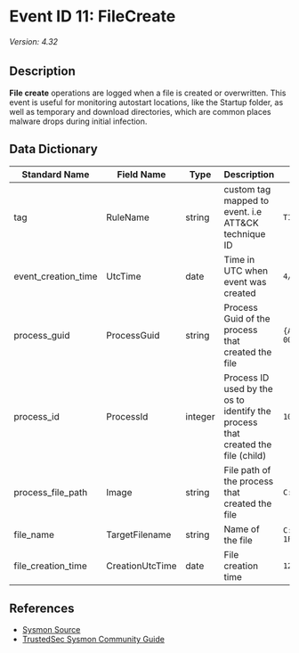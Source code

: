 # Event ID 11: FileCreate
###### Version: 4.32

## Description
**File create** operations are logged when a file is created or overwritten. This event is useful for monitoring autostart locations, like the Startup folder, as well as temporary and download directories, which are common places malware drops during initial infection.

## Data Dictionary
|Standard Name|Field Name|Type|Description|Sample Value|
|---|---|---|---|---|
|tag|RuleName|string|custom tag mapped to event. i.e ATT&CK technique ID|`T1114`|
|event_creation_time|UtcTime|date|Time in UTC when event was created|`4/11/18 6:01`|
|process_guid|ProcessGuid|string|Process Guid of the process that created the file|`{A98268C1-958A-5ACD-0000-0010C62F0100}`|
|process_id|ProcessId|integer|Process ID used by the os to identify the process that created the file (child)|`1044`|
|process_file_path|Image|string|File path of the process that created the file|`C:\WINDOWS\System32\svchost.exe`|
|file_name|TargetFilename|string|Name of the file|`C:\Windows\Prefetch\CONHOST.EXE-1F3E9D7E.pf`|
|file_creation_time|CreationUtcTime|date|File creation time|`12/4/17 17:38`|

## References
* [Sysmon Source](https://docs.microsoft.com/en-us/sysinternals/downloads/sysmon#event-id-11-filecreate)
* [TrustedSec Sysmon Community Guide](https://github.com/trustedsec/SysmonCommunityGuide/blob/master/file-create.md)
